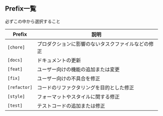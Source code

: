 ## Prefix一覧

必ずこの中から選択すること

| Prefix       | 説明                                               |
| ------------ | -------------------------------------------------- |
| `[chore]`    | プロダクションに影響のないタスクファイルなどの修正 |
| `[docs]`     | ドキュメントの更新                                 |
| `[feat]`     | ユーザー向けの機能の追加または変更                 |
| `[fix]`      | ユーザー向けの不具合を修正                         |
| `[refactor]` | コードのリファクタリングを目的とした修正           |
| `[style]`    | フォーマットやスタイルに関する修正                 |
| `[test]`     | テストコードの追加または修正                       |

